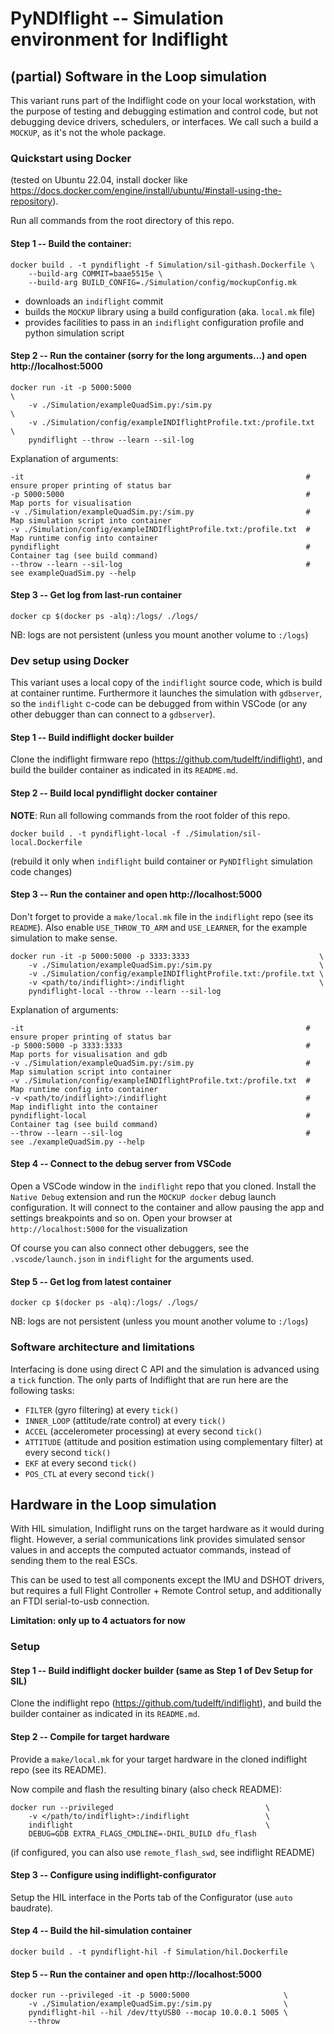 # PyNDIflight -- Simulation environment for Indiflight

## (partial) Software in the Loop simulation

This variant runs part of the Indiflight code on your local workstation, with 
the purpose of testing and debugging estimation and control code, but not
debugging device drivers, schedulers, or interfaces. We call such a build a 
`MOCKUP`, as it's not the whole package.

### Quickstart using Docker

(tested on Ubuntu 22.04, install docker like https://docs.docker.com/engine/install/ubuntu/#install-using-the-repository).

Run all commands from the root directory of this repo.

#### Step 1 -- Build the container:

    docker build . -t pyndiflight -f Simulation/sil-githash.Dockerfile \
        --build-arg COMMIT=baae5515e \
        --build-arg BUILD_CONFIG=./Simulation/config/mockupConfig.mk

- downloads an `indiflight` commit
- builds the `MOCKUP` library using a build configuration (aka. `local.mk` file)
- provides facilities to pass in an `indiflight` configuration profile and python simulation script

#### Step 2 -- Run the container (sorry for the long arguments...) and open http://localhost:5000

    docker run -it -p 5000:5000                                           \
        -v ./Simulation/exampleQuadSim.py:/sim.py                         \
        -v ./Simulation/config/exampleINDIflightProfile.txt:/profile.txt  \
        pyndiflight --throw --learn --sil-log

Explanation of arguments:

```
-it                                                               # ensure proper printing of status bar
-p 5000:5000                                                      # Map ports for visualisation
-v ./Simulation/exampleQuadSim.py:/sim.py                         # Map simulation script into container
-v ./Simulation/config/exampleINDIflightProfile.txt:/profile.txt  # Map runtime config into container
pyndiflight                                                       # Container tag (see build command)
--throw --learn --sil-log                                         # see exampleQuadSim.py --help
```

#### Step 3 -- Get log from last-run container

    docker cp $(docker ps -alq):/logs/ ./logs/

NB: logs are not persistent (unless you mount another volume to `:/logs`)


### Dev setup using Docker

This variant uses a local copy of the `indiflight` source code, which is build
at container runtime. Furthermore it launches the simulation with `gdbserver`,
so the `indiflight` c-code can be debugged from within VSCode (or any other 
debugger than can connect to a `gdbserver`).

#### Step 1 -- Build indiflight docker builder

Clone the indiflight firmware repo (https://github.com/tudelft/indiflight), 
and build the builder container as indicated in its `README.md`.

#### Step 2 -- Build local pyndiflight docker container

**NOTE**: Run all following commands from the root folder of this repo.

    docker build . -t pyndiflight-local -f ./Simulation/sil-local.Dockerfile

(rebuild it only when `indiflight` build container or `PyNDIflight` simulation
code changes)

#### Step 3 -- Run the container and open http://localhost:5000

Don't forget to provide a `make/local.mk` file in the `indiflight` repo (see
its `README`). Also enable `USE_THROW_TO_ARM` and `USE_LEARNER`, for the
example simulation to make sense.

    docker run -it -p 5000:5000 -p 3333:3333                             \
        -v ./Simulation/exampleQuadSim.py:/sim.py                        \
        -v ./Simulation/config/exampleINDIflightProfile.txt:/profile.txt \
        -v <path/to/indiflight>:/indiflight                              \
        pyndiflight-local --throw --learn --sil-log

Explanation of arguments:

```
-it                                                               # ensure proper printing of status bar
-p 5000:5000 -p 3333:3333                                         # Map ports for visualisation and gdb
-v ./Simulation/exampleQuadSim.py:/sim.py                         # Map simulation script into container
-v ./Simulation/config/exampleINDIflightProfile.txt:/profile.txt  # Map runtime config into container
-v <path/to/indiflight>:/indiflight                               # Map indiflight into the container
pyndiflight-local                                                 # Container tag (see build command)
--throw --learn --sil-log                                         # see ./exampleQuadSim.py --help
```

#### Step 4 -- Connect to the debug server from VSCode

Open a VSCode window in the `indiflight` repo that you cloned. Install the 
`Native Debug` extension and run the `MOCKUP docker` debug launch configuration.
It will connect to the container and allow pausing the app and settings 
breakpoints and so on. Open your browser at `http://localhost:5000` for the visualization

Of course you can also connect other debuggers, see the `.vscode/launch.json`
in `indiflight` for the arguments used.


#### Step 5 -- Get log from latest container

    docker cp $(docker ps -alq):/logs/ ./logs/

NB: logs are not persistent (unless you mount another volume to `:/logs`)


### Software architecture and limitations

Interfacing is done using direct C API and the simulation is advanced using 
a `tick` function. The only parts of Indiflight that are run here are the 
following tasks:
- `FILTER` (gyro filtering) at every `tick()`
- `INNER_LOOP` (attitude/rate control) at every `tick()`
- `ACCEL` (accelerometer processing) at every second `tick()`
- `ATTITUDE` (attitude and position estimation using complementary filter) at every second `tick()`
- `EKF` at every second `tick()`
- `POS_CTL` at every second `tick()`



## Hardware in the Loop simulation

With HIL simulation, Indiflight runs on the target hardware as it would during 
flight. However, a serial communications link provides simulated sensor values
in and accepts the computed actuator commands, instead of sending them to the 
real ESCs.

This can be used to test all components except the IMU and DSHOT drivers, but
requires a full Flight Controller + Remote Control setup, and additionally 
an FTDI serial-to-usb connection.

**Limitation: only up to 4 actuators for now**

### Setup

#### Step 1 -- Build indiflight docker builder (same as Step 1 of Dev Setup for SIL)

Clone the indiflight repo (https://github.com/tudelft/indiflight), and build 
the builder container as indicated in its `README.md`.


#### Step 2 -- Compile for target hardware

Provide a `make/local.mk` for your target hardware in the cloned indiflight
repo (see its README).

Now compile and flash the resulting binary (also check README):

    docker run --privileged                                  \
        -v </path/to/indiflight>:/indiflight                 \
        indiflight                                           \
        DEBUG=GDB EXTRA_FLAGS_CMDLINE=-DHIL_BUILD dfu_flash

(if configured, you can also use `remote_flash_swd`, see indiflight README)


#### Step 3 -- Configure using indiflight-configurator

Setup the HIL interface in the Ports tab of the Configurator (use `auto` baudrate).


#### Step 4 -- Build the hil-simulation container

    docker build . -t pyndiflight-hil -f Simulation/hil.Dockerfile


#### Step 5 -- Run the container and open http://localhost:5000

    docker run --privileged -it -p 5000:5000                     \
        -v ./Simulation/exampleQuadSim.py:/sim.py                \
        pyndiflight-hil --hil /dev/ttyUSB0 --mocap 10.0.0.1 5005 \
        --throw

